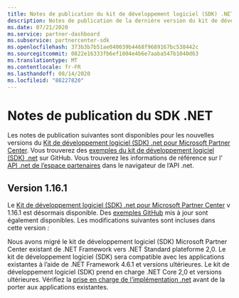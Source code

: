```yaml
---
title: Notes de publication du kit de développement logiciel (SDK) .NET Partner Center
description: Notes de publication de la dernière version du kit de développement logiciel (SDK) .NET de l’espace partenaires.
ms.date: 07/21/2020
ms.service: partner-dashboard
ms.subservice: partnercenter-sdk
ms.openlocfilehash: 373b3b7b51ae040039b4468f9689167bc538442c
ms.sourcegitcommit: 0822e16333fb6ef1804e4b6e7aaba547b1040d63
ms.translationtype: MT
ms.contentlocale: fr-FR
ms.lasthandoff: 08/14/2020
ms.locfileid: "88227820"
---
```

# <a name="net-sdk-release-notes"></a>Notes de publication du SDK .NET

Les notes de publication suivantes sont disponibles pour les nouvelles versions du [Kit de développement logiciel (SDK) .net pour Microsoft Partner Center](https://www.nuget.org/packages/Microsoft.Store.PartnerCenter). Vous trouverez des [exemples du kit de développement logiciel (SDK) .net](https://github.com/Microsoft/Partner-Center-DotNet-Samples) sur GitHub. Vous trouverez les informations de référence sur l' [API .net de l’espace partenaires](https://docs.microsoft.com/dotnet/api/?view=partnercenter-dotnet-latest) dans le navigateur de l’API .net.

## <a name="version-1161"></a>Version 1.16.1

Le [Kit de développement logiciel (SDK) .net pour Microsoft Partner Center](https://www.nuget.org/packages/Microsoft.Store.PartnerCenter/1.16.1) v 1.16.1 est désormais disponible. Des [exemples GitHub](https://github.com/Microsoft/Partner-Center-DotNet-Samples) mis à jour sont également disponibles. Les modifications suivantes sont incluses dans cette version :

Nous avons migré le kit de développement logiciel (SDK) Microsoft Partner Center existant de .NET Framework vers .NET Standard plateforme 2,0. Le kit de développement logiciel (SDK) sera compatible avec les applications existantes à l’aide de .NET Framework 4.6.1 et versions ultérieures. Le kit de développement logiciel (SDK) prend en charge .NET Core 2,0 et versions ultérieures. Vérifiez la [prise en charge de l’implémentation .net](/dotnet/standard/net-standard) avant de la porter aux applications existantes.   
